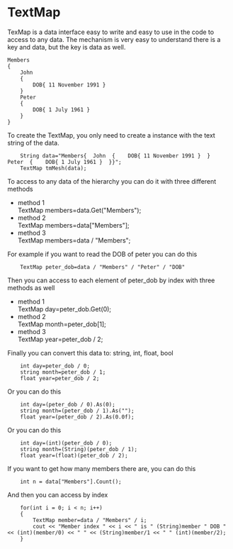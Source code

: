 # TextMap
TexMap is a data interface easy to write and easy to use in the code to access to any data.
The mechanism is very easy to understand there is a key and data, but the key is data as well.
```
Members
{
    John
    {
        DOB{ 11 November 1991 }
    }
    Peter
    {
        DOB{ 1 July 1961 }
    }
}
```

To create the TextMap, you only need to create a instance with the text string of the data.
```
    String data="Members{  John  {    DOB{ 11 November 1991 }  }  Peter  {    DOB{ 1 July 1961 }  }}";
    TextMap tmMesh(data);
```	

To access to any data of the hierarchy you can do it with three different methods
* method 1  
	TextMap members=data.Get("Members");
* method 2  
	TextMap members=data["Members"];
* method 3  
	TextMap members=data / "Members";
 
For example if you want to read the DOB of peter you can do this  
```
    TextMap peter_dob=data / "Members" / "Peter" / "DOB"
```
  
Then you can access to each element of peter_dob by index with three methods as well
* method 1  
  TextMap day=peter_dob.Get(0);
* method 2  
  TextMap month=peter_dob[1];
* method 3  
  TextMap year=peter_dob / 2;  
  
Finally you can convert this data to: string, int, float, bool  
```
    int day=peter_dob / 0;  
    string month=peter_dob / 1;  
    float year=peter_dob / 2; 
```  
    
Or you can do this   
```
    int day=(peter_dob / 0).As(0);  
    string month=(peter_dob / 1).As("");  
    float year=(peter_dob / 2).As(0.0f);  
```
  
Or you can do this   
```
    int day=(int)(peter_dob / 0);  
    string month=(String)(peter_dob / 1);  
    float year=(float)(peter_dob / 2);  
```
  
If you want to get how many members there are, you can do this  
```
    int n = data["Members"].Count();  
```
  
And then you can access by index   
```
    for(int i = 0; i < n; i++)  
    {  
        TextMap member=data / "Members" / i;  
        cout << "Member index " << i << " is " (String)member " DOB " << (int)(member/0) << " " << (String)member/1 << " " (int)(member/2);
    }  
```
  
